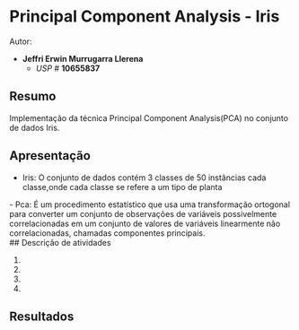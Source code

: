 # Principal Component Analysis - Iris

Autor:

- **Jeffri Erwin Murrugarra Llerena**
    * *USP #* **10655837** 

## Resumo
Implementação da técnica Principal Component Analysis(PCA) no conjunto de dados Iris.

## Apresentação
 - Iris: O conjunto de dados contém 3 classes de 50 instâncias cada classe,onde cada classe se refere a um tipo de planta
 <div class = text-justify >
 - Pca: É um procedimento estatístico que usa uma transformação ortogonal para converter um conjunto de observações de variáveis possivelmente correlacionadas em um conjunto de valores de variáveis linearmente não correlacionadas, chamadas componentes principais.
</div>
## Descrição de atividades

1.
2.
3.
4.

## Resultados

